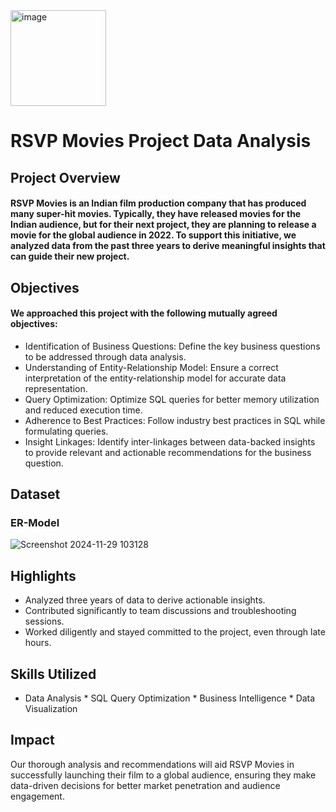 
<img width="153" alt="image" src="https://github.com/user-attachments/assets/5a3e487e-6267-466f-90c6-0cb1314da9e2">

# RSVP Movies Project Data Analysis

## Project Overview

#### RSVP Movies is an Indian film production company that has produced many super-hit movies. Typically, they have released movies for the Indian audience, but for their next project, they are planning to release a movie for the global audience in 2022. To support this initiative, we analyzed data from the past three years to derive meaningful insights that can guide their new project.

## Objectives

#### We approached this project with the following mutually agreed objectives:

* Identification of Business Questions: Define the key business questions to be addressed through data analysis.
* Understanding of Entity-Relationship Model: Ensure a correct interpretation of the entity-relationship model for accurate data representation.
* Query Optimization: Optimize SQL queries for better memory utilization and reduced execution time.
* Adherence to Best Practices: Follow industry best practices in SQL while formulating queries.
* Insight Linkages: Identify inter-linkages between data-backed insights to provide relevant and actionable recommendations for the business question.

## Dataset

### ER-Model

![Screenshot 2024-11-29 103128](https://github.com/user-attachments/assets/733a8d72-48e8-4ba0-915d-64bf4ad6851c)

## Highlights

* Analyzed three years of data to derive actionable insights.
* Contributed significantly to team discussions and troubleshooting sessions.
* Worked diligently and stayed committed to the project, even through late hours.

## Skills Utilized

* Data Analysis * SQL Query Optimization * Business Intelligence * Data Visualization

## Impact
Our thorough analysis and recommendations will aid RSVP Movies in successfully launching their film to a global audience, ensuring they make data-driven decisions for better market penetration and audience engagement.
